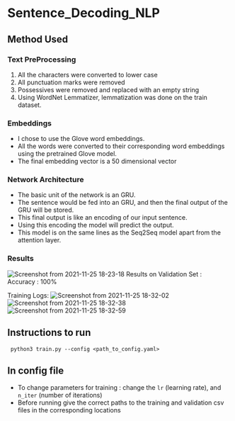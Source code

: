 # Sentence_Decoding_NLP

## Method Used

### Text PreProcessing
1. All the characters were converted to lower case
2. All punctuation marks were removed
3. Possessives were removed and replaced with an empty string
4. Using WordNet Lemmatizer, lemmatization was done on the train dataset.


### Embeddings
* I chose to use the Glove word embeddings.
* All the words were converted to their corresponding word embeddings using the pretrained Glove model. 
* The final embedding vector is a 50 dimensional vector

### Network Architecture
* The basic unit of the network is an GRU.
* The sentence would be fed into an GRU, and then the final output of the GRU will be stored.
* This final output is like an encoding of our input sentence.
* Using this encoding the model will predict the output.
* This model is on the same lines as the Seq2Seq model apart from the attention layer.

### Results

![Screenshot from 2021-11-25 18-23-18](https://user-images.githubusercontent.com/57453637/143446292-9b86df2b-f213-407e-9e0e-b7730a0a0957.png)
Results on Validation Set : Accuracy : 100%

Training Logs: 
![Screenshot from 2021-11-25 18-32-02](https://user-images.githubusercontent.com/57453637/143446595-08063f19-35f6-4abc-a987-5e31c0e96e7b.png)
![Screenshot from 2021-11-25 18-32-38](https://user-images.githubusercontent.com/57453637/143446605-0a2832dc-e6bd-466d-b479-b8b26cd94c8d.png)
![Screenshot from 2021-11-25 18-32-59](https://user-images.githubusercontent.com/57453637/143446615-fae60f59-f2bc-4ede-957a-d3c23bca1d2e.png)


## Instructions to run
``` python3 train.py --config <path_to_config.yaml>```

## In config file
* To change parameters for training : change the `lr` (learning rate), and `n_iter` (number of iterations)
* Before running give the correct paths to the training and validation csv files in the corresponding locations
